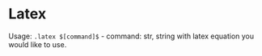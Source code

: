 Latex
=====
Usage: ``.latex $[command]$``
    - command: str, string with latex equation you would like to use. 